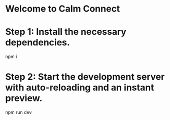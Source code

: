 # Welcome to Calm Connect

# Step 1: Install the necessary dependencies.

npm i

# Step 2: Start the development server with auto-reloading and an instant preview.

npm run dev

```

```
